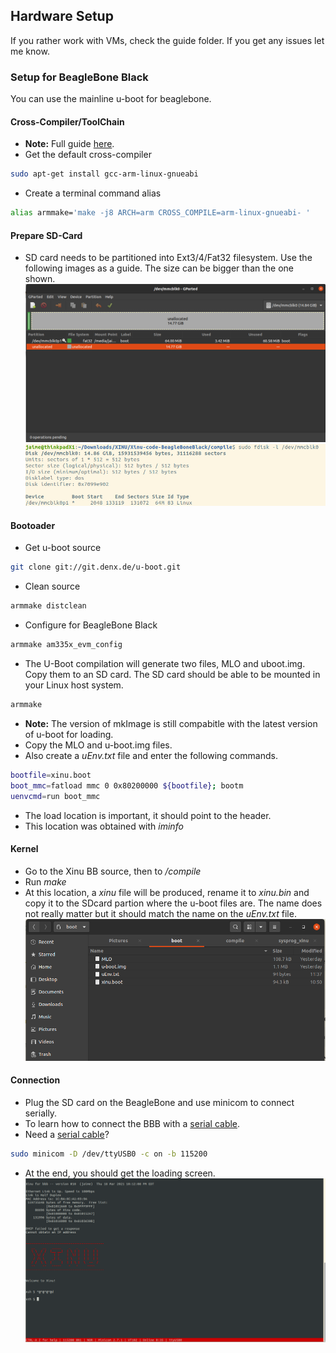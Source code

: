 ## **Hardware Setup**

If you rather work with VMs, check the guide folder. If you get any issues let me know.

### **Setup for BeagleBone Black**
You can use the mainline u-boot for beaglebone.

#### **Cross-Compiler/ToolChain**
* **Note:** Full guide [here](https://elinux.org/Building_for_BeagleBone).
* Get the default cross-compiler
``` Bash
sudo apt-get install gcc-arm-linux-gnueabi
```
* Create a terminal command alias
``` Bash
alias armmake='make -j8 ARCH=arm CROSS_COMPILE=arm-linux-gnueabi- '
```
#### **Prepare SD-Card**
* SD card needs to be partitioned into Ext3/4/Fat32 filesystem. Use the following images as a guide.
  The size can be bigger than the one shown.
  ![Pic1](/assets/pic1.png)
  ![Pic2](/assets/pic2.png)

#### **Bootoader**
* Get u-boot source
``` Bash
git clone git://git.denx.de/u-boot.git
```
* Clean source
``` Bash
armmake distclean
``` 
* Configure for BeagleBone Black
``` Bash
armmake am335x_evm_config
```
* The U-Boot compilation will generate two files, MLO and uboot.img. Copy them to an SD card.
  The SD card should be able to be mounted in your Linux host system.
``` Bash
armmake
```

* **Note:** The version of mkImage is still compabitle with the latest version of u-boot for loading.
* Copy the MLO and u-boot.img files.
* Also create a *uEnv.txt* file and enter the following commands.
``` Bash
bootfile=xinu.boot 
boot_mmc=fatload mmc 0 0x80200000 ${bootfile}; bootm 
uenvcmd=run boot_mmc
```
* The load location is important, it should point to the header.
* This location was obtained with *iminfo*

#### **Kernel**
* Go to the Xinu BB source, then to */compile*
* Run *make*
* At this location, a *xinu* file will be produced, rename it to *xinu.bin* and copy it to the 
  SDcard partion where the u-boot files are.
  The name does not really matter but it should match the name on the *uEnv.txt* file.
![Pic3](/assets/pic3.png)

#### **Connection**
* Plug the SD card on the BeagleBone and use minicom to connect serially.
* To learn how to connect the BBB with a [serial cable](https://www.dummies.com/computers/beaglebone/how-to-connect-the-beaglebone-black-via-serial-over-usb/).
* Need a [serial cable](https://elinux.org/Beagleboard:BeagleBone_Black_Serial)?
    
``` Bash
sudo minicom -D /dev/ttyUSB0 -c on -b 115200
```
* At the end, you should get the loading screen.
![Pic3](/assets/pic4.png)
